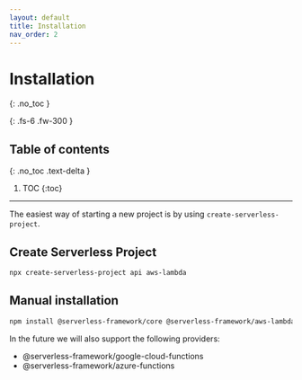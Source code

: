 ```yaml
---
layout: default
title: Installation
nav_order: 2
---
```


# Installation
{: .no_toc }

  
{: .fs-6 .fw-300 }

## Table of contents
{: .no_toc .text-delta }

1. TOC
{:toc}

---

The easiest way of starting a new project is by using `create-serverless-project`.

## Create Serverless Project

```bash
npx create-serverless-project api aws-lambda
```

## Manual installation

```bash
npm install @serverless-framework/core @serverless-framework/aws-lambda
```
In the future we will also support the following providers:
- @serverless-framework/google-cloud-functions  
- @serverless-framework/azure-functions
